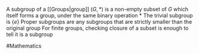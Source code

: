 A subgroup of a [[Groups|group]] $(G,*)$ is a non-empty subset of $G$ which itself forms a group, under the same binary operation $*$
The trivial subgroup is $\{e\}$
Proper subgroups are any subgroups that are strictly smaller than the original group
For finite groups, checking closure of a subset is enough to tell it is a subgroup

#Mathematics